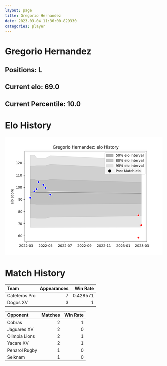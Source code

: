 ```yaml
---  
layout: page  
title: Gregorio Hernandez  
date: 2023-03-04 11:36:00.829330  
categories: player  
---
```

# Gregorio Hernandez

## Positions: L

## Current elo: 69.0

## Current Percentile: 10.0

# Elo History


![elo history](history_GregorioHernandez.png)
# Match History


| Team          |   Appearances |   Win Rate |
|:--------------|--------------:|-----------:|
| Cafeteros Pro |             7 |   0.428571 |
| Dogos XV      |             3 |   1        |

| Opponent      |   Matches |   Win Rate |
|:--------------|----------:|-----------:|
| Cobras        |         2 |          1 |
| Jaguares XV   |         2 |          0 |
| Olimpia Lions |         2 |          1 |
| Yacare XV     |         2 |          1 |
| Penarol Rugby |         1 |          0 |
| Selknam       |         1 |          0 |